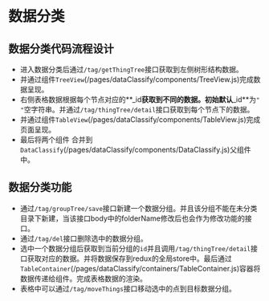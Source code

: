 # 数据分类

## 数据分类代码流程设计

* 进入数据分类后通过`/tag/getThingTree`接口获取到左侧树形结构数据。
* 并通过组件`TreeView`\(/pages/dataClassify/components/TreeView.js\)完成数据呈现。
* 右侧表格数据根据每个节点对应的**\_id**获取到不同的数据。初始默认**\_id**为`" "`空字符串。并通过`/tag/thingTree/detail`接口获取到每个节点下的数据。
* 并通过组件`TableView`\(/pages/dataClassify/components/TableView.js\)完成页面呈现。
* 最后将两个组件 合并到`DataClassify`\(/pages/dataClassify/components/DataClassify.js\)父组件中。

## 数据分类功能

* 通过`/tag/groupTree/save`接口新建一个数据分组。并且该分组不能在未分类目录下新建，当该接口body中的folderName修改后也会作为修改功能的接口。
* 通过`/tag/del`接口删除选中的数据分组。
* 选中一个数据分组后获取到当前分组的`id`并且调用`/tag/thingTree/detail`接口获取对应的数据。并将数据保存到redux的全局store中。最后通过`TableContainer`\(/pages/dataClassify/containers/TableContainer.js\)容器将数据传递给组件。完成表格数据的渲染。
* 表格中可以通过`/tag/moveThings`接口移动选中的点到目标数据分组。 



